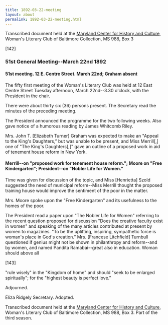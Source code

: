 ```yaml
---
title: 1892-03-22-meeting
layout: about
permalink: 1892-03-22-meeting.html
---
```

Transcribed document held at the [Maryland Center for History and Culture](http://mdhs.org/), Woman's Literary Club of Baltimore Collection, MS 988, Box 3

[142]

### 51st General Meeting--March 22nd 1892

#### 51st meeting. 12 E. Centre Street. March 22nd; Graham absent

The fifty first meeting of the Woman's Literary Club was held at 12 East Centre Street Tuesday afternoon, March 22nd--3.30 o'clock, with the President in the chair.

There were about thirty six (36) persons present. The Secretary read the minutes of the preceding meeting.

The President announced the programme for the two following weeks. Also gave notice of a humorous reading by James Whitcomb Riley.

Mrs. John T. [Elizabeth Turner] Graham was expected to make an "Appeal to the King's Daughters,” but was unable to be present, and Miss Merrill[,] one of "The King's Daughters[,]" gave an outline of a proposed work in aid of tenement house reform in New York.

#### Merrill--on "proposed work for tenement house reform."; Moore on "Free Kindergarten"; President--on "Nobler Life for Women.”

Time was given for discussion of the topic, and Miss [Henrietta] Szold suggested the need of municipal reform--Miss Merrill thought the proposed training house would improve the sentiment of the poor in the matter.

Mrs. Moore spoke upon the "Free Kindergarten" and its usefulness to the homes of the poor.

The President read a paper upon "The Nobler Life for Women" referring to the recent question proposed for discussion "Does the creative faculty exist in women" and speaking of the many articles contributed at present by women to magazines. "To be the uplifting, inspiring, sympathetic force is woman's place in God's creation.” Mrs. [Francese Litchfield] Turnbull questioned if genius might not be shown in philanthropy and reform--and by women, and named Pandita Ramabai--great also in education. Woman should above all

[143]

"rule wisely" in the "Kingdom of home" and should "seek to be enlarged spiritually"; for the "highest beauty is perfect love.”

Adjourned.

Eliza Ridgely
Secretary.
Adopted.

Transcribed document held at the [Maryland Center for History and Culture](http://mdhs.org/), Woman's Literary Club of Baltimore Collection, MS 988, Box 3. Part of the third season.